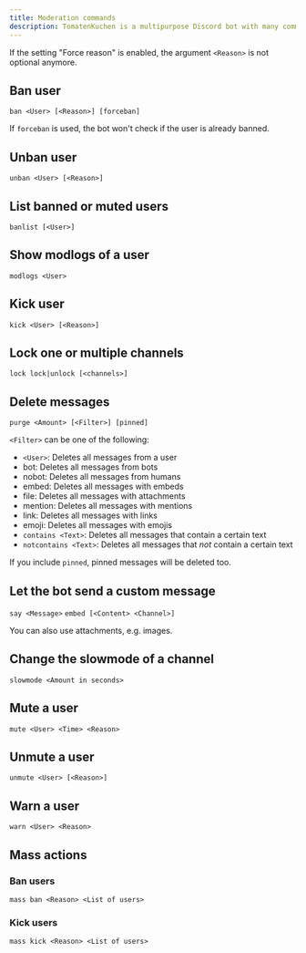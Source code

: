 ```yaml
---
title: Moderation commands
description: TomatenKuchen is a multipurpose Discord bot with many common and innovative features for your server. Lists moderation commands
---
```


If the setting "Force reason" is enabled, the argument `<Reason>` is not optional anymore.

## Ban user

`ban <User> [<Reason>] [forceban]`

If `forceban` is used, the bot won't check if the user is already banned.

## Unban user

`unban <User> [<Reason>]`

## List banned or muted users

`banlist [<User>]`

## Show modlogs of a user

`modlogs <User>`

## Kick user

`kick <User> [<Reason>]`

## Lock one or multiple channels

`lock lock|unlock [<channels>]`

## Delete messages

`purge <Amount> [<Filter>] [pinned]`

`<Filter>` can be one of the following:
* `<User>`: Deletes all messages from a user
* bot: Deletes all messages from bots
* nobot: Deletes all messages from humans
* embed: Deletes all messages with embeds
* file: Deletes all messages with attachments
* mention: Deletes all messages with mentions
* link: Deletes all messages with links
* emoji: Deletes all messages with emojis
* `contains <Text>`: Deletes all messages that contain a certain text
* `notcontains <Text>`: Deletes all messages that *not* contain a certain text

If you include `pinned`, pinned messages will be deleted too.

## Let the bot send a custom message

`say <Message>`
`embed [<Content> <Channel>]`

You can also use attachments, e.g. images.

## Change the slowmode of a channel

`slowmode <Amount in seconds>`

## Mute a user

`mute <User> <Time> <Reason>`

## Unmute a user

`unmute <User> [<Reason>]`

## Warn a user

`warn <User> <Reason>`

## Mass actions

### Ban users

`mass ban <Reason> <List of users>`

### Kick users

`mass kick <Reason> <List of users>`
